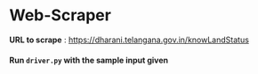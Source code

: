 # Web-Scraper

**URL to scrape** : https://dharani.telangana.gov.in/knowLandStatus


#### Run `driver.py` with the sample input given 